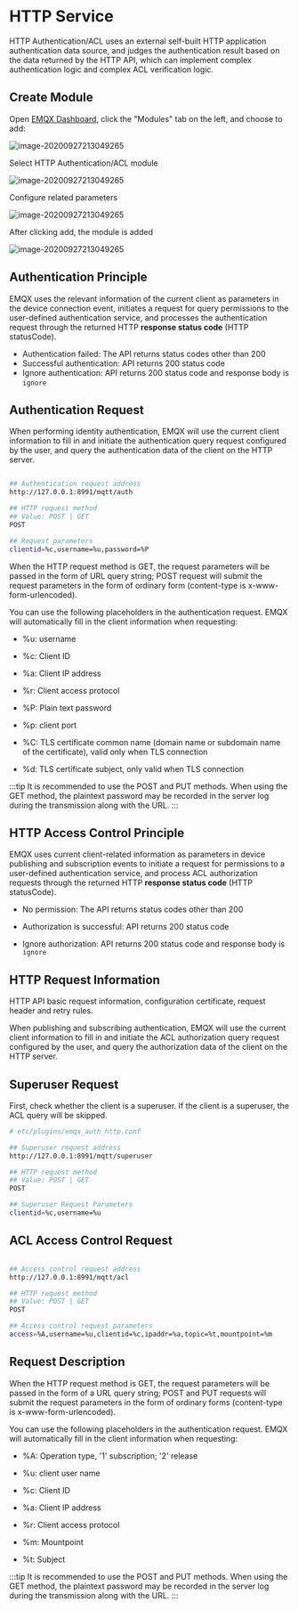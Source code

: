 # HTTP Service

HTTP Authentication/ACL uses an external self-built HTTP application authentication data source, and judges the authentication result based on the data returned by the HTTP API, which can implement complex authentication logic and complex ACL verification logic.

## Create Module

Open [EMQX Dashboard](http://127.0.0.1:18083/#/modules), click the "Modules" tab on the left, and choose to add:

![image-20200927213049265](./assets/modules.png)

Select HTTP Authentication/ACL module

![image-20200927213049265](./assets/auth_http2.png)

Configure related parameters

![image-20200927213049265](./assets/auth_http3.png)

After clicking add, the module is added

![image-20200927213049265](./assets/auth_http4.png)

## Authentication Principle

EMQX uses the relevant information of the current client as parameters in the device connection event, initiates a request for query permissions to the user-defined authentication service, and processes the authentication request through the returned HTTP **response status code** (HTTP statusCode).

-  Authentication failed: The API returns status codes other than 200
-  Successful authentication: API returns 200 status code
-  Ignore authentication: API returns 200 status code and response body is `ignore`


## Authentication Request

When performing identity authentication, EMQX will use the current client information to fill in and initiate the authentication query request configured by the user, and query the authentication data of the client on the HTTP server.

```bash

## Authentication request address
http://127.0.0.1:8991/mqtt/auth

## HTTP request method
## Value: POST | GET
POST

## Request parameters
clientid=%c,username=%u,password=%P
```

When the HTTP request method is GET, the request parameters will be passed in the form of URL query string; POST request will submit the request parameters in the form of ordinary form (content-type is x-www-form-urlencoded).

You can use the following placeholders in the authentication request. EMQX will automatically fill in the client information when requesting:

- %u: username

- %c: Client ID
- %a: Client IP address
- %r: Client access protocol
- %P: Plain text password
- %p: client port
- %C: TLS certificate common name (domain name or subdomain name of the certificate), valid only when TLS connection
- %d: TLS certificate subject, only valid when TLS connection

:::tip
It is recommended to use the POST and PUT methods. When using the GET method, the plaintext password may be recorded in the server log during the transmission along with the URL.
:::


## HTTP Access Control Principle

EMQX uses current client-related information as parameters in device publishing and subscription events to initiate a request for permissions to a user-defined authentication service, and process ACL authorization requests through the returned HTTP **response status code** (HTTP statusCode).

-  No permission: The API returns status codes other than 200

-  Authorization is successful: API returns 200 status code
-  Ignore authorization: API returns 200 status code and response body is `ignore`

## HTTP Request Information

HTTP API basic request information, configuration certificate, request header and retry rules.

When publishing and subscribing authentication, EMQX will use the current client information to fill in and initiate the ACL authorization query request configured by the user, and query the authorization data of the client on the HTTP server.

## Superuser Request

First, check whether the client is a superuser. If the client is a superuser, the ACL query will be skipped.

```bash
# etc/plugins/emqx_auth_http.conf

## Superuser request address
http://127.0.0.1:8991/mqtt/superuser

## HTTP request method
## Value: POST | GET
POST

## Superuser Request Parameters
clientid=%c,username=%u
```

## ACL Access Control Request

```bash

## Access control request address
http://127.0.0.1:8991/mqtt/acl

## HTTP request method
## Value: POST | GET
POST

## Access control request parameters
access=%A,username=%u,clientid=%c,ipaddr=%a,topic=%t,mountpoint=%m

```

## Request Description

When the HTTP request method is GET, the request parameters will be passed in the form of a URL query string; POST and PUT requests will submit the request parameters in the form of ordinary forms (content-type is x-www-form-urlencoded).

You can use the following placeholders in the authentication request. EMQX will automatically fill in the client information when requesting:

- %A: Operation type, '1' subscription; '2' release

- %u: client user name
- %c: Client ID
- %a: Client IP address
- %r: Client access protocol
- %m: Mountpoint
- %t: Subject

:::tip
It is recommended to use the POST and PUT methods. When using the GET method, the plaintext password may be recorded in the server log during the transmission along with the URL.
:::